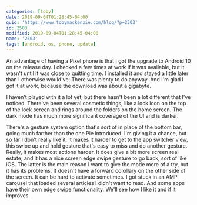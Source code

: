 ```yaml
---
categories: [toby]
date: 2019-09-04T01:28:45-04:00
guid: 'https://www.tobymackenzie.com/blog/?p=2503'
id: 2503
modified: 2019-09-04T01:28:45-04:00
name: '2503'
tags: [android, os, phone, update]
---
```


An advantage of having a Pixel phone is that I got the upgrade to Android 10 on the release day.<!--more-->  I checked a few times at work if it was available, but it wasn't until it was close to quitting time.  I installed it and stayed a little later than I otherwise would've:  There was plenty to do anyway.  And I'm glad I got it at work, because the download was about a gigabyte.

I haven't played with it a lot yet, but there hasn't been a lot different that I've noticed.  There've been several cosmetic things, like a lock icon on the top of the lock screen and rings around the folders on the home screen.  The dark mode has much more significant coverage of the UI and is darker.

There's a gesture system option that's sort of in place of the bottom bar, going much farther than the one Pie introduced.  I'm giving it a chance, but so far I don't really like it.  It makes it harder to get to the app switcher view, this swipe up and hold gesture that's easy to miss and do another gesture.  Really, it makes most actions harder.  It does give a bit more screen real estate, and it has a nice screen edge swipe gesture to go back, sort of like iOS.  The latter is the main reason I want to give the mode more of a try, but it has its problems.  It doesn't have a forward corollary on the other side of the screen.  It can be hard to activate sometimes.  I got stuck in an AMP carousel that loaded several articles I didn't want to read.  And some apps have their own edge swipe functionality.  We'll see how I like it and if it improves.
